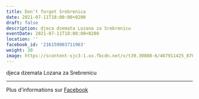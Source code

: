 ```yaml
---
title: Don't forget Srebrenica
date: 2021-07-11T18:00:00+0200
draft: false
description: djeca dzemata Lozana za Srebrenicu
eventDate: 2021-07-11T18:00:00+0200
location: ''
facebook_id: '216159003711963'
weight: 30
image: https://scontent-sjc3-1.xx.fbcdn.net/v/t39.30808-6/467911425_8702124949883247_8451066247417132989_n.jpg?_nc_cat=103&ccb=1-7&_nc_sid=9e60e4&_nc_ohc=eUhLl7eKrCwQ7kNvwG8yasG&_nc_oc=Admbw2Cdzayzz1C2W-Wnb0xn4tdtKrAbxv_HUNlm3FxmW8zqPbbs2WsgrHYZswz2CZE&_nc_zt=23&_nc_ht=scontent-sjc3-1.xx&edm=ABTKTjYEAAAA&_nc_gid=d6l7-cw7UfLDdrrl0m5N-g&oh=00_AfIFuCm3RutN4bR89EBC-wYmCDit8skiT88S9kQjnfyUCQ&oe=684301D9
---
```


djeca dzemata Lozana za Srebrenicu

---

Plus d'informations sur [Facebook](https://facebook.com/events/216159003711963)